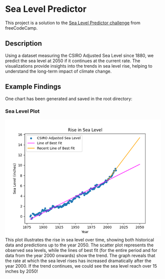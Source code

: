 # Sea Level Predictor

This project is a solution to the [Sea Level Predictor challenge](https://www.freecodecamp.org/learn/data-analysis-with-python/data-analysis-with-python-projects/sea-level-predictor) from freeCodeCamp.

## Description

Using a dataset measuring the CSIRO Adjusted Sea Level since 1880, we predict the sea level at 2050 if it continues at the current rate. The visualizations provide insights into the trends in sea level rise, helping to understand the long-term impact of climate change.

## Example Findings

One chart has been generated and saved in the root directory:

### Sea Level Plot

![sea_level_plot](sea_level_plot.png)  
This plot illustrates the rise in sea level over time, showing both historical data and predictions up to the year 2050. The scatter plot represents the observed sea levels, while the lines of best fit (for the entire period and for data from the year 2000 onwards) show the trend. The graph reveals that the rate at which the sea level rises has increased dramatically after the year 2000. If the trend continues, we could see the sea level reach over 15 inches by 2050!
